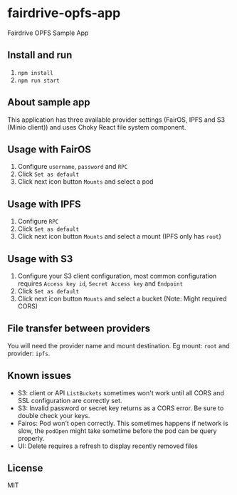 # fairdrive-opfs-app

Fairdrive OPFS Sample App

## Install and run

1. `npm install`
2. `npm run start`

## About sample app

This application has three available provider settings (FairOS, IPFS and S3 (Minio client)) and uses Choky React file system component.

## Usage with FairOS

1. Configure `username`, `password` and `RPC`
2. Click `Set as default`
3. Click next icon button `Mounts` and select a pod

## Usage with IPFS

1. Configure `RPC`
2. Click `Set as default`
3. Click next icon button `Mounts` and select a mount (IPFS only has `root`)

## Usage with S3

1. Configure your S3 client configuration, most common configuration requires `Access key id`, `Secret Access key` and `Endpoint`
2. Click `Set as default`
3. Click next icon button `Mounts` and select a bucket (Note: Might required CORS)

## File transfer between providers

You will need the provider name and mount destination. Eg mount: `root` and provider: `ipfs`.

## Known issues

- S3: client or API `ListBuckets` sometimes won't work until all CORS and SSL configuration are correctly set.
- S3: Invalid password or secret key returns as a CORS error. Be sure to double check your keys.
- Fairos: Pod won't open correctly. This sometimes happens if network is slow, the `podOpen` might take sometime before the pod can be query properly.
- UI: Delete requires a refresh to display recently removed files

## License

MIT

